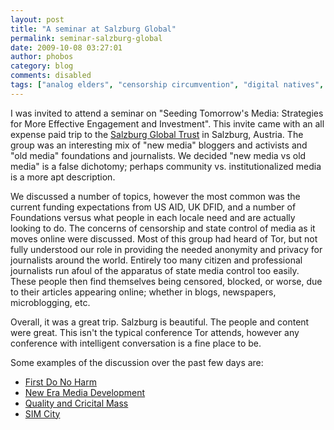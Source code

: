 ```yaml
---
layout: post
title: "A seminar at Salzburg Global"
permalink: seminar-salzburg-global
date: 2009-10-08 03:27:01
author: phobos
category: blog
comments: disabled
tags: ["analog elders", "censorship circumvention", "digital natives", "new media", "old media", "salzburg global", "strengthening independent media"]
---
```


I was invited to attend a seminar on "Seeding Tomorrow's Media: Strategies for More Effective Engagement and Investment". This invite came with an all expense paid trip to the [Salzburg Global Trust](http://sim.salzburgglobal.org/) in Salzburg, Austria. The group was an interesting mix of "new media" bloggers and activists and "old media" foundations and journalists. We decided "new media vs old media" is a false dichotomy; perhaps community vs. institutionalized media is a more apt description.

<!-- more -->

We discussed a number of topics, however the most common was the current funding expectations from US AID, UK DFID, and a number of Foundations versus what people in each locale need and are actually looking to do. The concerns of censorship and state control of media as it moves online were discussed. Most of this group had heard of Tor, but not fully understood our role in providing the needed anonymity and privacy for journalists around the world. Entirely too many citizen and professional journalists run afoul of the apparatus of state media control too easily. These people then find themselves being censored, blocked, or worse, due to their articles appearing online; whether in blogs, newspapers, microblogging, etc.

Overall, it was a great trip. Salzburg is beautiful. The people and content were great. This isn't the typical conference Tor attends, however any conference with intelligent conversation is a fine place to be.

Some examples of the discussion over the past few days are:

-   [First Do No Harm](http://sim.salzburgglobal.org/blog/2009/10/02/first-do-no-harm-0)
-   [New Era Media Development](http://sim.salzburgglobal.org/blog/2009/10/07/new-era-media-development-part-i)
-   [Quality and Cricital Mass](http://sim.salzburgglobal.org/blog/2009/10/07/quality-and-critical-mass)
-   [SIM City](http://sim.salzburgglobal.org/blog/2009/10/07/sim-city)

